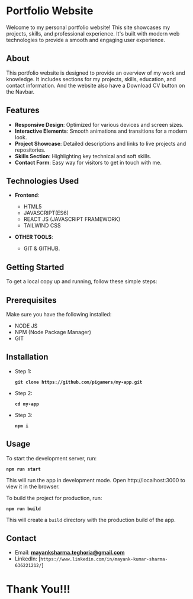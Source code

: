 # Portfolio Website

Welcome to my personal portfolio website! This site showcases my projects, skills, and professional experience. It's built with modern web technologies to provide a smooth and engaging user experience.

## About

This portfolio website is designed to provide an overview of my work and knowledge. It includes sections for my projects, skills, education, and contact information. And the website also have a Download CV button on the Navbar.

## Features

- **Responsive Design**: Optimized for various devices and screen sizes.
- **Interactive Elements**: Smooth animations and transitions for a modern look.
- **Project Showcase**: Detailed descriptions and links to live projects and repositories.
- **Skills Section**: Highlighting key technical and soft skills.
- **Contact Form**: Easy way for visitors to get in touch with me.

## Technologies Used

- **Frontend**:
  - HTML5
  - JAVASCRIPT(ES6)
  - REACT JS (JAVASCRIPT FRAMEWORK)
  - TAILWIND CSS

- **OTHER TOOLS**:
  - GIT & GITHUB.
 

## Getting Started

To get a local copy up and running, follow these simple steps:

## Prerequisites

Make sure you have the following installed:

- NODE JS
- NPM (Node Package Manager)
- GIT

## Installation

- Step 1:
  
  **`git clone https://github.com/pigamers/my-app.git`**

- Step 2:

  **`cd my-app`**

- Step 3:

  **`npm i`**

## Usage

To start the development server, run:

  **`npm run start`**

This will run the app in development mode. Open http://localhost:3000 to view it in the browser.

To build the project for production, run:

  **`npm run build`**

This will create a `build` directory with the production build of the app.

## Contact

- Email:  **mayanksharma.teghoria@gmail.com**
- LinkedIn: [`https://www.linkedin.com/in/mayank-kumar-sharma-636221212/`]  

# Thank You!!!
